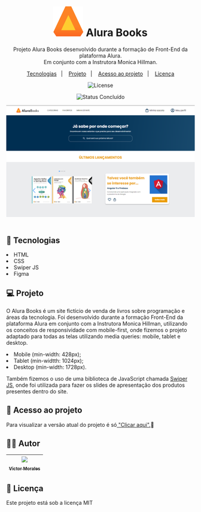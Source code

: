 <h1 align="center"> <img alt="Logo AluraBooks" src="/assets/Logo.svg"> Alura Books </h1>

<p align="center">
  Projeto Alura Books desenvolvido durante a formação de Front-End da plataforma Alura. <br> 
  Em conjunto com a Instrutora Monica Hillman.
</p>

<p align="center">
  <a href="#-tecnologias">Tecnologias</a>&nbsp;&nbsp;&nbsp;|&nbsp;&nbsp;&nbsp;
  <a href="#-projeto">Projeto</a>&nbsp;&nbsp;&nbsp;|&nbsp;&nbsp;&nbsp;
  <a href="#-acesso-ao-projeto">Acesso ao projeto</a>&nbsp;&nbsp;&nbsp;|&nbsp;&nbsp;&nbsp;
  <a href="#memo-licença">Licença</a>
</p>

<p align="center">
  <img alt="License" src="https://img.shields.io/static/v1?label=license&message=MIT&color=49AA26&labelColor=000000">
</p> 

<p align="center">
  <img alt="Status Concluído" src="http://img.shields.io/static/v1?label=STATUS&message=CONCLUIDO&color=GREEN&style=for-the-badge">
</p>

<img alt="Demonstração da tela da AluraBooks" src="/assets/demo-alura-books.png">

<br>
<br>

## 🚀 Tecnologias

<li>HTML</li>
<li>CSS</li>
<li>Swiper JS</li>
<li>Figma</li>

## 💻 Projeto

<p>
  O Alura Books é um site fictício de venda de livros sobre programação e áreas da tecnologia. Foi desenvolvido durante a formação Front-End da plataforma Alura
  em conjunto com a Instrutora Monica Hillman, utilizando os conceitos de responsividade com mobile-first, onde fizemos o projeto adaptado para todas as telas
  utilizando media queries: mobile, tablet e desktop.
  
  <li>Mobile (min-width: 428px); 
  <li>Tablet (min-widtth: 1024px);
  <li>Desktop (min-width: 1728px). <br>
    
   Também fizemos o uso de uma biblioteca de JavaScript chamada <a href="https://swiperjs.com/">Swiper JS</a>, 
   onde foi utilizada para fazer os slides de apresentação dos produtos presentes dentro do site.
</p>

## 📁 Acesso ao projeto

<p>Para visualizar a versão atual do projeto é só<a href="https://alura-books-pearl-omega.vercel.app/"> "Clicar aqui".</a>🚀</p>

## 👨‍💻 Autor

| [<img src="https://avatars.githubusercontent.com/victor-tosto" width=115><br><sub>Victor Morales</sub>](https://github.com/victor-tosto) | 
| :---: |

## :memo: Licença

<p>Este projeto está sob a licença MIT</p>
